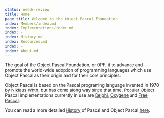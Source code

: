 ```yaml
---
status: needs-review
title: Home
page_title: Welcome to the Object Pascal Foundation 
index: Members/index.md
index: Implementations/index.md
index: -
index: History.md
index: Resources.md
index: -
index: About.md
---
```


The goal of the Object Pascal Foundation, or OPF, it to advance and promote the world-wide adoption of programming languages which use Object Pascal as their origin and for their core principles.

Object Pascal is based on the Pascal programing language invented in 1970 by [Niklaus Wirth](https://en.wikipedia.org/wiki/Niklaus_Wirth), but has come along way since that time. Popular Object Pascal implementations currently in use are [Delphi](/Implementations/Delphi), [Oxygene](/Implementations/Oxygene) and [Free Pascal](/Implementations/FPC).

You can read a more detailed [History](/History) of Pascal and Object Pascal [here](/History).